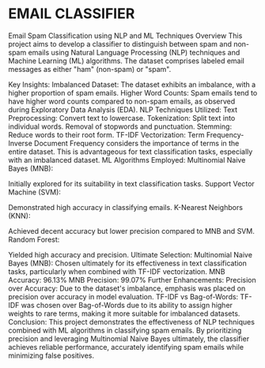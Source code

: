 # EMAIL CLASSIFIER  
Email Spam Classification using NLP and ML Techniques
Overview
This project aims to develop a classifier to distinguish between spam and non-spam emails using Natural Language Processing (NLP) techniques and Machine Learning (ML) algorithms. The dataset comprises labeled email messages as either "ham" (non-spam) or "spam".

Key Insights:
Imbalanced Dataset: The dataset exhibits an imbalance, with a higher proportion of spam emails.
Higher Word Counts: Spam emails tend to have higher word counts compared to non-spam emails, as observed during Exploratory Data Analysis (EDA).
NLP Techniques Utilized:
Text Preprocessing:
Convert text to lowercase.
Tokenization: Split text into individual words.
Removal of stopwords and punctuation.
Stemming: Reduce words to their root form.
TF-IDF Vectorization:
Term Frequency-Inverse Document Frequency considers the importance of terms in the entire dataset. This is advantageous for text classification tasks, especially with an imbalanced dataset.
ML Algorithms Employed:
Multinomial Naive Bayes (MNB):

Initially explored for its suitability in text classification tasks.
Support Vector Machine (SVM):

Demonstrated high accuracy in classifying emails.
K-Nearest Neighbors (KNN):

Achieved decent accuracy but lower precision compared to MNB and SVM.
Random Forest:

Yielded high accuracy and precision.
Ultimate Selection:
Multinomial Naive Bayes (MNB):
Chosen ultimately for its effectiveness in text classification tasks, particularly when combined with TF-IDF vectorization.
MNB Accuracy: 96.13%
MNB Precision: 99.07%
Further Enhancements:
Precision over Accuracy: Due to the dataset's imbalance, emphasis was placed on precision over accuracy in model evaluation.
TF-IDF vs Bag-of-Words: TF-IDF was chosen over Bag-of-Words due to its ability to assign higher weights to rare terms, making it more suitable for imbalanced datasets.
Conclusion:
This project demonstrates the effectiveness of NLP techniques combined with ML algorithms in classifying spam emails. By prioritizing precision and leveraging Multinomial Naive Bayes ultimately, the classifier achieves reliable performance, accurately identifying spam emails while minimizing false positives.


